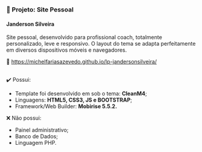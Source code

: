 ### 📂 Projeto: Site Pessoal
#### Janderson Silveira
Site pessoal, desenvolvido para profissional coach, totalmente personalizado, leve e responsivo.
O layout do tema se adapta perfeitamente em diversos dispositivos móveis e navegadores.

🔗 https://michelfariasazevedo.github.io/lp-jandersonsilveira/
##

✔️ Possui:
- Template foi desenvolvido em sob o tema: <strong>CleanM4</strong>;
- Linguagens: <strong>HTML5, CSS3, JS e BOOTSTRAP</strong>;
- Framework/Web Builder: <strong>Mobirise 5.5.2.</strong>

❌ Não possui:
- Painel administrativo;
- Banco de Dados;
- Linguagem PHP.
